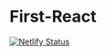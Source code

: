 # First-React

[![Netlify Status](https://api.netlify.com/api/v1/badges/553ca84e-3d05-4df4-ab7a-d6ac62403c5d/deploy-status)](https://app.netlify.com/sites/classy-longma-bcdc07/deploys)

